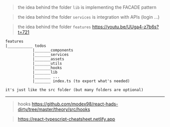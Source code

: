 > the idea behind the folder `lib` is implementing the FACADE pattern

> the idea behind the folder `services` is integration with APIs (login ...)

> the idea behind the folder `features` https://youtu.be/UUga4-z7b6s?t=721

```
features
|___________ todos
            |_______components
            |_______services
            |_______assets
            |_______utils
            |_______hooks
            |_______lib
            |_______ ...
            |_______ index.ts (to export what's needed)

it's just like the src folder (but many folders are optional)
```

---

> hooks https://github.com/modex98/react-hads-dirty/tree/master/theory/src/hooks

> https://react-typescript-cheatsheet.netlify.app
